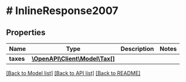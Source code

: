 # # InlineResponse2007

## Properties

Name | Type | Description | Notes
------------ | ------------- | ------------- | -------------
**taxes** | [**\OpenAPI\Client\Model\Tax[]**](Tax.md) |  |

[[Back to Model list]](../../README.md#models) [[Back to API list]](../../README.md#endpoints) [[Back to README]](../../README.md)
